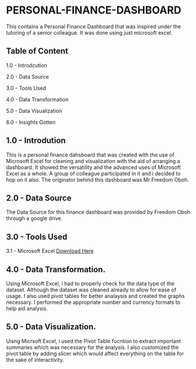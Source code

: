 # PERSONAL-FINANCE-DASHBOARD
This contains a Personal Finance Dashboard that was inspired under the tutoring of a senior colleague. It was done using just microsoft excel. 

## Table of Content
1.0 - Introdcution

2.0 - Data Source

3.0 - Tools Used

4.0 - Data Transformation

5.0 - Data Visualization

6.0 - Insights Gotten


## 1.0 - Introdution 
This is a personal finance dahsboard that was created with the use of Microsoft Excel for cleaning and visualization with the aid of arranging a dashboard. It showed the versatility and the advanced uses of Microsoft Excel as a whole. A group of colleague participated in it and i decided to hop on it also. The originator behind this dashboard was Mr Freedom Oboh. 

## 2.0 - Data Source
The Data Source for this finance dashboard was provided by Freedom Oboh through a google drive. 

## 3.0 - Tools Used
3.1 - Microsoft Excel [Download Here](www.microsoft.com)

## 4.0 - Data Transformation. 
Using Microsoft Excel, i had to properly check for the data type of the dataset. Although the dataset was cleaned already to allow for ease of usage. I also used pivot tables for better analaysis and created the graphs necessary. I performed the appropriate number and currency formats to help aid analysis. 

## 5.0 - Data Visualization.
Uisng Micrsoft Excel, i used the Pivot Table fucntion to extract important summaries which was necessary for the analysis. I also customized the pivot table by adding slicer which would affect everything on the table for the sake of interactivity. 


